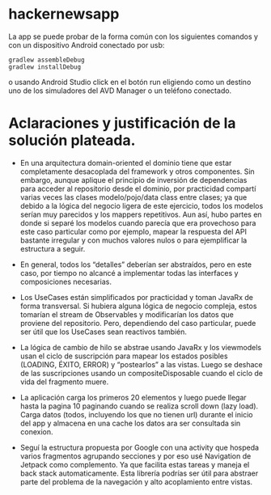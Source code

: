 # hackernewsapp

La app se puede probar de la forma común con los siguientes comandos y con un dispositivo Android conectado por usb:

```
gradlew assembleDebug
gradlew installDebug
```

o usando Android Studio click en el botón run eligiendo como un destino uno de los  simuladores del AVD Manager o un teléfono conectado.



# Aclaraciones y justificación de la solución plateada.




- En una arquitectura domain-oriented el dominio tiene que estar completamente desacoplada del framework y otros componentes. Sin embargo, aunque aplique el principio de inversión de dependencias para acceder al repositorio desde el dominio, por practicidad compartí varias veces las clases modelo/pojo/data class entre clases; ya que debido a la lógica del negocio ligera de este ejercicio, todos los modelos serían muy parecidos y los mappers repetitivos. Aun así, hubo partes en donde si separé los modelos cuando parecía que era provechoso para este caso particular como por ejemplo, mapear la respuesta del API bastante irregular y con muchos valores nulos o para ejemplificar la estructura a seguir.

- En general, todos los “detalles” deberían ser abstraídos, pero en este caso, por tiempo no alcancé a implementar todas las interfaces y composiciones necesarias. 

- Los UseCases están simplificados por practicidad y toman JavaRx de forma transversal. Si hubiera alguna lógica de negocio compleja, estos tomarían el stream de Observables y modificarían los datos que proviene del repositorio. Pero, dependiendo del caso particular, puede ser útil que los UseCases sean reactivos también. 

- La lógica de cambio de hilo se abstrae usando JavaRx y los viewmodels usan el ciclo de suscripción para mapear los estados posibles (LOADING, ÉXITO, ERROR) y “postearlos” a las vistas. Luego se deshace de  las suscripciones usando un compositeDisposable cuando el ciclo de vida del fragmento muere.

- La aplicación carga los primeros 20 elementos y luego puede llegar hasta la pagina 10 paginando cuando se realiza scroll down (lazy load). Carga datos (todos, incluyendo los que no tienen url) durante el inicio del app y almacena en una cache los datos ara ser consultada sin conexion.

- Seguí la estructura propuesta por Google con una activity que hospeda varios fragmentos agrupando secciones y por eso usé Navigation de Jetpack como complemento. Ya que facilita estas tareas y maneja el back stack automaticamente. Esta librería podrías ser útil para abstraer parte del problema de la navegación y alto acoplamiento entre vistas.
